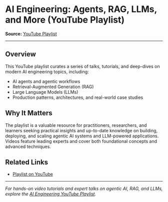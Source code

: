 
# AI Engineering: Agents, RAG, LLMs, and More (YouTube Playlist)

**Source:** [YouTube Playlist](https://www.youtube.com/playlist?list=PLqFaTIg4myu-lbBTrUpoQQIzZZxvrOaP5)

---

## Overview

This YouTube playlist curates a series of talks, tutorials, and deep-dives on modern AI engineering topics, including:

- AI agents and agentic workflows
- Retrieval-Augmented Generation (RAG)
- Large Language Models (LLMs)
- Production patterns, architectures, and real-world case studies

## Why It Matters

The playlist is a valuable resource for practitioners, researchers, and learners seeking practical insights and up-to-date knowledge on building, deploying, and scaling agentic AI systems and LLM-powered applications. Videos feature leading experts and cover both foundational concepts and advanced techniques.

## Related Links

- [Playlist on YouTube](https://www.youtube.com/playlist?list=PLqFaTIg4myu-lbBTrUpoQQIzZZxvrOaP5)

---

*For hands-on video tutorials and expert talks on agentic AI, RAG, and LLMs, explore the [AI Engineering YouTube Playlist](https://www.youtube.com/playlist?list=PLqFaTIg4myu-lbBTrUpoQQIzZZxvrOaP5).*
